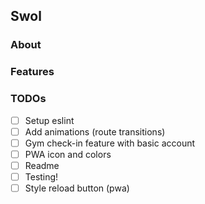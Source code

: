 ## Swol

### About

### Features

### TODOs

- [ ] Setup eslint
- [ ] Add animations (route transitions)
- [ ] Gym check-in feature with basic account
- [ ] PWA icon and colors
- [ ] Readme
- [ ] Testing!
- [ ] Style reload button (pwa)
